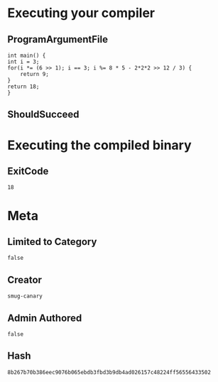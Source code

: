 # Executing your compiler

## ProgramArgumentFile

```
int main() {
int i = 3;
for(i *= (6 >> 1); i == 3; i %= 8 * 5 - 2*2*2 >> 12 / 3) {
    return 9;
}
return 18;
}
```

## ShouldSucceed

# Executing the compiled binary

## ExitCode

```
18
```

# Meta

## Limited to Category

```
false
```

## Creator

```
smug-canary
```

## Admin Authored

```
false
```

## Hash

```
8b267b70b386eec9076b065ebdb3fbd3b9db4ad026157c48224ff56556433502
```
